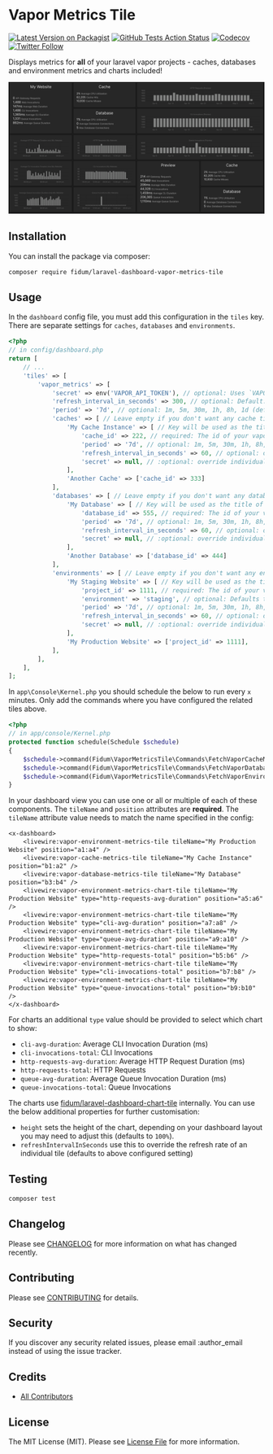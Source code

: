 # Vapor Metrics Tile

[![Latest Version on Packagist](https://img.shields.io/packagist/v/fidum/laravel-dashboard-vapor-metrics-tile.svg?style=for-the-badge)](https://packagist.org/packages/fidum/laravel-dashboard-vapor-metrics-tile)
[![GitHub Tests Action Status](https://img.shields.io/github/workflow/status/fidum/laravel-dashboard-vapor-metrics-tile/run-tests?label=tests&style=for-the-badge)](https://github.com/fidum/laravel-dashboard-vapor-metrics-tile/actions?query=workflow%3Arun-tests+branch%3Amaster)
[![Codecov](https://img.shields.io/codecov/c/github/fidum/laravel-dashboard-vapor-metrics-tile?logo=codecov&logoColor=white&style=for-the-badge)](https://codecov.io/gh/fidum/laravel-dashboard-vapor-metrics-tile)
[![Twitter Follow](https://img.shields.io/twitter/follow/danmasonmp?label=Follow&logo=twitter&style=for-the-badge)](https://twitter.com/danmasonmp)  

Displays metrics for **all** of your laravel vapor projects - caches, databases and environment metrics and charts included! 

![Preview](docs/preview.png)

## Installation

You can install the package via composer:

```bash
composer require fidum/laravel-dashboard-vapor-metrics-tile
```

## Usage
In the `dashboard` config file, you must add this configuration in the `tiles` key. There are separate settings for 
`caches`, `databases` and `environments`.

```php
<?php
// in config/dashboard.php
return [
    // ...
    'tiles' => [
        'vapor_metrics' => [
            'secret' => env('VAPOR_API_TOKEN'), // optional: Uses `VAPOR_API_TOKEN` env by default
            'refresh_interval_in_seconds' => 300, // optional: Default: 300 seconds (5 minutes)
            'period' => '7d', // optional: 1m, 5m, 30m, 1h, 8h, 1d (default), 3d, 7d, 1M
            'caches' => [ // Leave empty if you don't want any cache tiles
                'My Cache Instance' => [ // Key will be used as the title of the displayed tile
                    'cache_id' => 222, // required: The id of your vapor cache instance
                    'period' => '7d', // optional: 1m, 5m, 30m, 1h, 8h, 1d (default), 3d, 7d, 1M
                    'refresh_interval_in_seconds' => 60, // optional: override individual tile
                    'secret' => null, // :optional: override individual tile
                ],
                'Another Cache' => ['cache_id' => 333]
            ],
            'databases' => [ // Leave empty if you don't want any database tiles
                'My Database' => [ // Key will be used as the title of the displayed tile
                    'database_id' => 555, // required: The id of your vapor database instance
                    'period' => '7d', // optional: 1m, 5m, 30m, 1h, 8h, 1d (default), 3d, 7d, 1M
                    'refresh_interval_in_seconds' => 60, // optional: override individual tile
                    'secret' => null, // :optional: override individual tile
                ],
                'Another Database' => ['database_id' => 444]
            ],
            'environments' => [ // Leave empty if you don't want any envrionment tiles
                'My Staging Website' => [ // Key will be used as the title of the displayed tile                
                    'project_id' => 1111, // required: The id of your vapor project
                    'environment' => 'staging', // optional: Defaults to 'production'
                    'period' => '7d', // optional: 1m, 5m, 30m, 1h, 8h, 1d (default), 3d, 7d, 1M
                    'refresh_interval_in_seconds' => 60, // optional: override individual tile
                    'secret' => null, // :optional: override individual tile
                ],
                'My Production Website' => ['project_id' => 1111],
            ],
        ],
    ],
];
```

In `app\Console\Kernel.php` you should schedule the below to run every `x` minutes. Only add the commands where you have configured the related tiles above. 

```php
<?php
// in app/console/Kernel.php
protected function schedule(Schedule $schedule)
{
    $schedule->command(Fidum\VaporMetricsTile\Commands\FetchVaporCacheMetricsCommand::class)->everyThirtyMinutes();
    $schedule->command(Fidum\VaporMetricsTile\Commands\FetchVaporDatabaseMetricsCommand::class)->everyThirtyMinutes();
    $schedule->command(Fidum\VaporMetricsTile\Commands\FetchVaporEnvironmentMetricsCommand::class)->everyThirtyMinutes();
}
```

In your dashboard view you can use one or all or multiple of each of these components. The `tileName` and `position` 
attributes are **required**. The `tileName` attribute value needs to match the name specified in the config:

```blade
<x-dashboard>
    <livewire:vapor-environment-metrics-tile tileName="My Production Website" position="a1:a4" />
    <livewire:vapor-cache-metrics-tile tileName="My Cache Instance" position="b1:a2" />
    <livewire:vapor-database-metrics-tile tileName="My Database" position="b3:b4" />
    <livewire:vapor-environment-metrics-chart-tile tileName="My Production Website" type="http-requests-avg-duration" position="a5:a6" />
    <livewire:vapor-environment-metrics-chart-tile tileName="My Production Website" type="cli-avg-duration" position="a7:a8" />
    <livewire:vapor-environment-metrics-chart-tile tileName="My Production Website" type="queue-avg-duration" position="a9:a10" />
    <livewire:vapor-environment-metrics-chart-tile tileName="My Production Website" type="http-requests-total" position="b5:b6" />
    <livewire:vapor-environment-metrics-chart-tile tileName="My Production Website" type="cli-invocations-total" position="b7:b8" />
    <livewire:vapor-environment-metrics-chart-tile tileName="My Production Website" type="queue-invocations-total" position="b9:b10" />
</x-dashboard>
```

For charts an additional `type` value should be provided to select which chart to show:

- `cli-avg-duration`: Average CLI Invocation Duration (ms)
- `cli-invocations-total`: CLI Invocations
- `http-requests-avg-duration`: Average HTTP Request Duration (ms) 
- `http-requests-total`: HTTP Requests
- `queue-avg-duration`: Average Queue Invocation Duration (ms)
- `queue-invocations-total`: Queue Invocations

The charts use [fidum/laravel-dashboard-chart-tile](https://github.com/fidum/laravel-dashboard-chart-tile) internally. 
You can use the below additional properties for further customisation:
 
- `height` sets the height of the chart, depending on your dashboard layout you may need to adjust this (defaults to `100%`).
- `refreshIntervalInSeconds` use this to override the refresh rate of an individual tile (defaults to above configured setting) 

## Testing
```bash
composer test
```

## Changelog

Please see [CHANGELOG](CHANGELOG.md) for more information on what has changed recently.

## Contributing

Please see [CONTRIBUTING](CONTRIBUTING.md) for details.

## Security

If you discover any security related issues, please email :author_email instead of using the issue tracker.

## Credits

- [All Contributors](../../contributors)

## License

The MIT License (MIT). Please see [License File](LICENSE.md) for more information.
